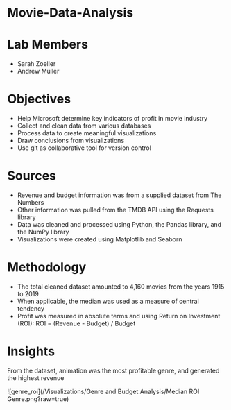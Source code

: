 # Movie-Data-Analysis
# Lab Members
- Sarah Zoeller
- Andrew Muller
# Objectives
- Help Microsoft determine key indicators of profit in movie industry
- Collect and clean data from various databases
- Process data to create meaningful visualizations
- Draw conclusions from visualizations
- Use git as collaborative tool for version control
# Sources
- Revenue and budget information was from a supplied dataset from The Numbers 
- Other information was pulled from the TMDB API using the Requests library
- Data was cleaned and processed using Python, the Pandas library, and the NumPy library
- Visualizations were created using Matplotlib and Seaborn
# Methodology
- The total cleaned dataset amounted to 4,160 movies from the years 1915 to 2019
- When applicable, the median was used as a measure of central tendency
- Profit was measured in absolute terms and using Return on Investment (ROI):
  ROI = (Revenue - Budget) / Budget
# Insights
  From the dataset, animation was the most profitable genre, and generated the highest revenue
  
  ![genre_roi](/Visualizations/Genre and Budget Analysis/Median ROI Genre.png?raw=true)
